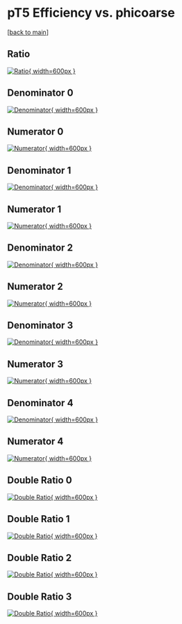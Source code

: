 # pT5 Efficiency vs. phicoarse

[[back to main](./)]



## Ratio

[![Ratio](../mtv/var/pT5_base_211_-1_eff_phicoarse.png){ width=600px }](../mtv/var/pT5_base_211_-1_eff_phicoarse.pdf)

## Denominator 0

[![Denominator](../mtv/den/pT5_base_211_-1_eff_phicoarse_den0.png){ width=600px }](../mtv/den/pT5_base_211_-1_eff_phicoarse_den0.pdf)

## Numerator 0

[![Numerator](../mtv/num/pT5_base_211_-1_eff_phicoarse_num0.png){ width=600px }](../mtv/num/pT5_base_211_-1_eff_phicoarse_num0.pdf)

## Denominator 1

[![Denominator](../mtv/den/pT5_base_211_-1_eff_phicoarse_den1.png){ width=600px }](../mtv/den/pT5_base_211_-1_eff_phicoarse_den1.pdf)

## Numerator 1

[![Numerator](../mtv/num/pT5_base_211_-1_eff_phicoarse_num1.png){ width=600px }](../mtv/num/pT5_base_211_-1_eff_phicoarse_num1.pdf)

## Denominator 2

[![Denominator](../mtv/den/pT5_base_211_-1_eff_phicoarse_den2.png){ width=600px }](../mtv/den/pT5_base_211_-1_eff_phicoarse_den2.pdf)

## Numerator 2

[![Numerator](../mtv/num/pT5_base_211_-1_eff_phicoarse_num2.png){ width=600px }](../mtv/num/pT5_base_211_-1_eff_phicoarse_num2.pdf)

## Denominator 3

[![Denominator](../mtv/den/pT5_base_211_-1_eff_phicoarse_den3.png){ width=600px }](../mtv/den/pT5_base_211_-1_eff_phicoarse_den3.pdf)

## Numerator 3

[![Numerator](../mtv/num/pT5_base_211_-1_eff_phicoarse_num3.png){ width=600px }](../mtv/num/pT5_base_211_-1_eff_phicoarse_num3.pdf)

## Denominator 4

[![Denominator](../mtv/den/pT5_base_211_-1_eff_phicoarse_den4.png){ width=600px }](../mtv/den/pT5_base_211_-1_eff_phicoarse_den4.pdf)

## Numerator 4

[![Numerator](../mtv/num/pT5_base_211_-1_eff_phicoarse_num4.png){ width=600px }](../mtv/num/pT5_base_211_-1_eff_phicoarse_num4.pdf)

## Double Ratio 0

[![Double Ratio](../mtv/ratio/pT5_base_211_-1_eff_phicoarse_ratio0.png){ width=600px }](../mtv/ratio/pT5_base_211_-1_eff_phicoarse_ratio0.pdf)

## Double Ratio 1

[![Double Ratio](../mtv/ratio/pT5_base_211_-1_eff_phicoarse_ratio1.png){ width=600px }](../mtv/ratio/pT5_base_211_-1_eff_phicoarse_ratio1.pdf)

## Double Ratio 2

[![Double Ratio](../mtv/ratio/pT5_base_211_-1_eff_phicoarse_ratio2.png){ width=600px }](../mtv/ratio/pT5_base_211_-1_eff_phicoarse_ratio2.pdf)

## Double Ratio 3

[![Double Ratio](../mtv/ratio/pT5_base_211_-1_eff_phicoarse_ratio3.png){ width=600px }](../mtv/ratio/pT5_base_211_-1_eff_phicoarse_ratio3.pdf)

